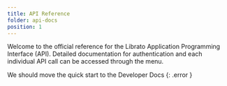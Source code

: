 ```yaml
---
title: API Reference
folder: api-docs
position: 1
---
```


Welcome to the official reference for the Librato Application Programming Interface (API). Detailed documentation for authentication and each individual API call can be accessed through the menu.

We should move the quick start to the Developer Docs
{: .error }

